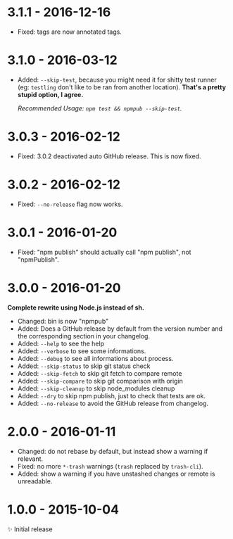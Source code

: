 # 3.1.1 - 2016-12-16

- Fixed: tags are now annotated tags.

# 3.1.0 - 2016-03-12

- Added: ``--skip-test``, because you might need it for shitty test runner
  (eg: ``testling`` don't like to be ran from another location).
  **That's a pretty stupid option, I agree.**

  _Recommended Usage: ``npm test && npmpub --skip-test``._

# 3.0.3 - 2016-02-12

- Fixed: 3.0.2 deactivated auto GitHub release. This is now fixed.

# 3.0.2 - 2016-02-12

- Fixed: ``--no-release`` flag now works.

# 3.0.1 - 2016-01-20

- Fixed: "npm publish" should actually call "npm publish", not "npmPublish".

# 3.0.0 - 2016-01-20

**Complete rewrite using Node.js instead of sh.**

- Changed: bin is now "npmpub"
- Added: Does a GitHub release by default from the version number and the
  corresponding section in your changelog.
- Added: ``--help`` to see the help
- Added: ``--verbose`` to see some informations.
- Added: ``--debug`` to see all informations about process.
- Added: ``--skip-status`` to skip git status check
- Added: ``--skip-fetch`` to skip git fetch to compare remote
- Added: ``--skip-compare`` to skip git comparison with origin
- Added: ``--skip-cleanup`` to skip node_modules cleanup
- Added: ``--dry`` to skip npm publish, just to check that tests are ok.
- Added: ``--no-release`` to avoid the GitHub release from changelog.

# 2.0.0 - 2016-01-11

- Changed: do not rebase by default, but instead show a warning if relevant.
- Fixed: no more ``*-trash`` warnings (``trash`` replaced by ``trash-cli``).
- Added: show a warning if you have unstashed changes or remote is unreadable.

# 1.0.0 - 2015-10-04

✨ Initial release
